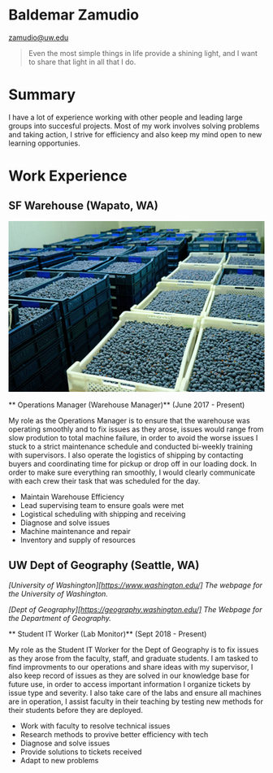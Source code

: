 # Baldemar Zamudio

zamudio@uw.edu

> Even the most simple things in life provide a shining light, and I want to share that light in all that I do.

# Summary

I have a lot of experience working with other people and leading large groups into succesful projects. Most of my work involves solving problems and taking action, I strive for efficiency and also keep my mind open to new learning opportunies.

# Work Experience

## SF Warehouse (Wapato, WA)

![A Warehouse](/files/warehouse.jpg)


** Operations Manager (Warehouse Manager)** (June 2017 - Present)

My role as the Operations Manager is to ensure that the warehouse was operating smoothly and to fix issues as they arose, issues would range from slow prodution to total machine failure, in order to avoid the worse issues I stuck to a strict maintenance schedule and conducted bi-weekly training with supervisors. I also operate the logistics of shipping by contacting buyers and coordinating time for pickup or drop off in our loading dock. In order to make sure everything ran smoothly, I would clearly communicate with each crew their task that was scheduled for the day.

- Maintain Warehouse Efficiency
- Lead supervising team to ensure goals were met
- Logistical scheduling with shipping and receiving
- Diagnose and solve issues
- Machine maintenance and repair
- Inventory and supply of resources

## UW Dept of Geography (Seattle, WA)

  *[University of Washington][https://www.washington.edu/] The webpage for the University of Washington.*

  *[Dept of Geography][https://geography.washington.edu/] The Webpage for the Department of Geography.*

** Student IT Worker (Lab Monitor)** (Sept 2018 - Present)

My role as the Student IT Worker for the Dept of Geography is to fix issues as they arose from the faculty, staff, and graduate students. I am tasked to find improvments to our operations and share ideas with my supervisor, I also keep record of issues as they are solved in our knowledge base for future use, in order to access important information I organize tickets by issue type and severity. I also take care of the labs and ensure all machines are in operation, I assist faculty in their teaching by testing new methods for their students before they are deployed.

- Work with faculty to resolve technical issues
- Research methods to provive better efficiency with tech
- Diagnose and solve issues
- Provide solutions to tickets received
- Adapt to new problems
